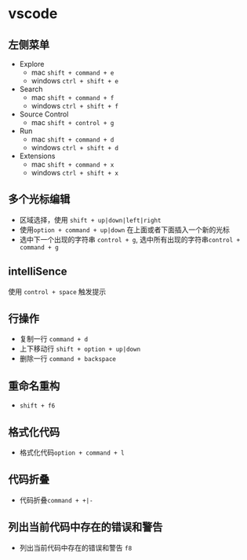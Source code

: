 # vscode

## 左侧菜单

- Explore
  - mac `shift + command + e`
  - windows `ctrl + shift + e`
- Search
  - mac `shift + command + f`
  - windows `ctrl + shift + f`
- Source Control
  - mac `shift + control + g`
- Run
  - mac `shift + command + d`
  - windows `ctrl + shift + d`
- Extensions
  - mac `shift + command + x`
  - windows `ctrl + shift + x`

## 多个光标编辑

- 区域选择，使用 `shift + up|down|left|right`
- 使用`option + command + up|down` 在上面或者下面插入一个新的光标
- 选中下一个出现的字符串 `control + g`, 选中所有出现的字符串`control + command + g`

## intelliSence

使用 `control + space` 触发提示

## 行操作

- 复制一行 `command + d`
- 上下移动行 `shift + option + up|down`
- 删除一行 `command + backspace`

## 重命名重构

- `shift + f6`

## 格式化代码

- 格式化代码`option + command + l`

## 代码折叠

- 代码折叠`command + +|-`

## 列出当前代码中存在的错误和警告

- 列出当前代码中存在的错误和警告 `f8`
